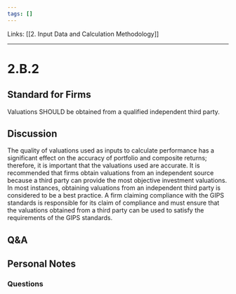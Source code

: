 ```yaml
---
tags: []
---
```

Links: [[2. Input Data and Calculation Methodology]]
___
# 2.B.2
## Standard for Firms
Valuations SHOULD be obtained from a qualified independent third party.
## Discussion
The quality of valuations used as inputs to calculate performance has a significant effect on the accuracy of portfolio and composite returns; therefore, it is important that the valuations used are accurate. It is recommended that firms obtain valuations from an independent source because a third party can provide the most objective investment valuations. In most instances, obtaining valuations from an independent third party is considered to be a best practice. A firm claiming compliance with the GIPS standards is responsible for its claim of compliance and must ensure that the valuations obtained from a third party can be used to satisfy the requirements of the GIPS standards.
## Q&A

## Personal Notes

### Questions